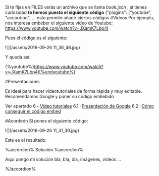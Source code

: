 Si te fijas en FILES verás un archivo que se llama *book.json* , si tienes curiosidad **te hemos puesto el siguiente código** \{"plugins": ["youtube", "accordion", ... esto permite añadir ciertos códigos
#Vídeos
Por ejemplo, nos interesa embeber el siguiente vídeo de Youtube: https://www.youtube.com/watch?v=JXamK7Lbp4I

Pues el código es el siguiente:

![](/assets/2019-09-26 11_38_46.jpg)

Y queda así:

{%youtube%}https://www.youtube.com/watch?v=JXamK7Lbp4I{%endyoutube%}

#Presentaciones

Es ideal para hacer videotutoriales de forma rápida y muy editable. Recomendamos Google y poner su código embebido

Ver apartado 6.- [Vídeo tutoriales](/video_tutoriales.md) 6.1.-[Presentación de Google](/presentacin_de_google.md) 6.2.-[Cómo conseguir el código embed](/como_conseguir_el_cdigo_embed_de_presentaciones_de_google.md)

#Acordeón
Si pones el siguiente código:

![](/assets/2019-09-26 11_41_30.jpg)

Este es el resultado:

%accordion% Solución %accordion%

Aquí pongo mi solución
bla, bla, bla, imágenes, vídeos ...

%/accordion%

